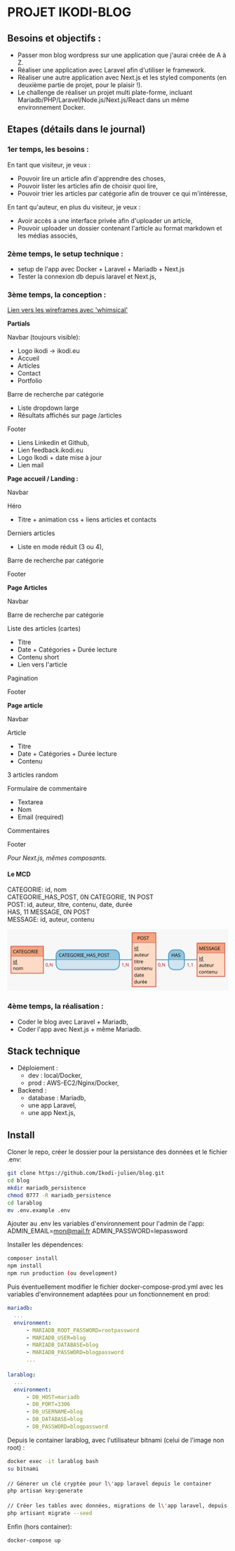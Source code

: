 # PROJET IKODI-BLOG

## Besoins et objectifs :

- Passer mon blog wordpress sur une application que j'aurai créée de A à Z.
- Réaliser une application avec Laravel afin d'utiliser le framework.
- Réaliser une autre application avec Next.js et les styled components (en deuxième partie de projet, pour le plaisir !).
- Le challenge de réaliser un projet multi plate-forme, incluant Mariadb/PHP/Laravel/Node.js/Next.js/React dans un même environnement Docker.

## Etapes (détails dans le journal)

### 1er temps, les besoins :

En tant que visiteur, je veux :

- Pouvoir lire un article afin d'apprendre des choses,
- Pouvoir lister les articles afin de choisir quoi lire,
- Pouvoir trier les articles par catégorie afin de trouver ce qui m'intéresse,

En tant qu'auteur, en plus du visiteur, je veux :

- Avoir accès a une interface privée afin d'uploader un article,
- Pouvoir uploader un dossier contenant l'article au format markdown et les médias associés,

### 2ème temps, le setup technique :

- setup de l'app avec Docker + Laravel + Mariadb + Next.js
- Tester la connexion db depuis laravel et Next.js,

### 3ème temps, la conception :

[Lien vers les wireframes avec 'whimsical'](https://whimsical.com/2n7setK1dZRzdh2BXQdcrR)

**Partials**

Navbar (toujours visible):

- Logo ikodi -> ikodi.eu
- Accueil
- Articles
- Contact
- Portfolio

Barre de recherche par catégorie

- Liste dropdown large
- Résultats affichés sur page /articles

Footer

- Liens Linkedin et Github,
- Lien feedback.ikodi.eu
- Logo Ikodi + date mise à jour
- Lien mail

**Page accueil / Landing :**

Navbar

Héro

- Titre + animation css + liens articles et contacts

Derniers articles

- Liste en mode réduit (3 ou 4),

Barre de recherche par catégorie

Footer

**Page Articles**

Navbar

Barre de recherche par catégorie

Liste des articles (cartes)

- Titre
- Date + Catégories + Durée lecture
- Contenu short
- Lien vers l'article

Pagination

Footer

**Page article**

Navbar

Article

- Titre
- Date + Catégories + Durée lecture
- Contenu

3 articles random

Formulaire de commentaire

- Textarea
- Nom
- Email (required)

Commentaires

Footer

_Pour Next.js, mêmes composants._

#### Le MCD

CATEGORIE: id, nom  
CATEGORIE_HAS_POST, 0N CATEGORIE, 1N POST  
POST: id, auteur, titre, contenu, date, durée  
HAS, 11 MESSAGE, 0N POST  
MESSAGE: id, auteur, contenu

![schéma mcd](./docs/Posts.svg)

### 4ème temps, la réalisation :

- Coder le blog avec Laravel + Mariadb,
- Coder l'app avec Next.js + même Mariadb.

## Stack technique

- Déploiement :
  - dev : local/Docker,
  - prod : AWS-EC2/Nginx/Docker,
- Backend :
  - database : Mariadb,
  - une app Laravel,
  - une app Next.js,

## Install

Cloner le repo, créer le dossier pour la persistance des données et le fichier .env:

```bash
git clone https://github.com/Ikodi-julien/blog.git
cd blog
mkdir mariadb_persistence
chmod 0777 -R mariadb_persistence
cd larablog
mv .env.example .env
```

Ajouter au .env les variables d'environnement pour l'admin de l'app:
ADMIN_EMAIL=mon@mail.fr
ADMIN_PASSWORD=lepassword

Installer les dépendences:

```bash
composer install
npm install
npm run production (ou development)
```

Puis éventuellement modifier le fichier docker-compose-prod.yml avec les variables d'environnement adaptées pour un fonctionnement en prod:

```yaml
mariadb:
  ...
  environment:
      - MARIADB_ROOT_PASSWORD=rootpassword
      - MARIADB_USER=blog
      - MARIADB_DATABASE=blog
      - MARIADB_PASSWORD=blogpassword
      ...

larablog:
  ...
  environment:
      - DB_HOST=mariadb
      - DB_PORT=3306
      - DB_USERNAME=blog
      - DB_DATABASE=blog
      - DB_PASSWORD=blogpassword
```

Depuis le container larablog, avec l'utilisateur bitnami (celui de l'image non root) :

```bash
docker exec -it larablog bash
su bitnami

// Génerer un clé cryptée pour l\'app laravel depuis le container
php artisan key:generate

// Créer les tables avec données, migrations de l\'app laravel, depuis le container:
php artisant migrate --seed
```

Enfin (hors container):

```bash
docker-compose up
```
